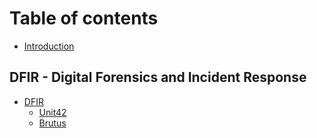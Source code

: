# Table of contents

* [Introduction](README.md)

## DFIR - Digital Forensics and Incident Response <a href="#dfir" id="dfir"></a>

* [DFIR](dfir/dfir/README.md)
  * [Unit42](dfir/dfir/unit42.md)
  * [Brutus](dfir/Brutus/README.md)

